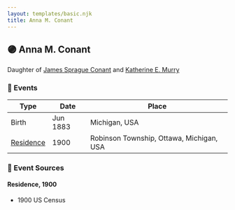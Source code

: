 ```yaml
---
layout: templates/basic.njk
title: Anna M. Conant
---
```

## 🟣 Anna M. Conant

Daughter of [James Sprague Conant](/people/6/62404416) and [Katherine E. Murry](/people/2/25746290)

### 📆 Events

Type | Date | Place
------ | ------ | ------
Birth | Jun 1883 | Michigan, USA
[Residence](#event-1) | 1900 | Robinson Township, Ottawa, Michigan, USA

### 📰 Event Sources

#### <a id="event-1"></a> Residence, 1900
* 1900 US Census